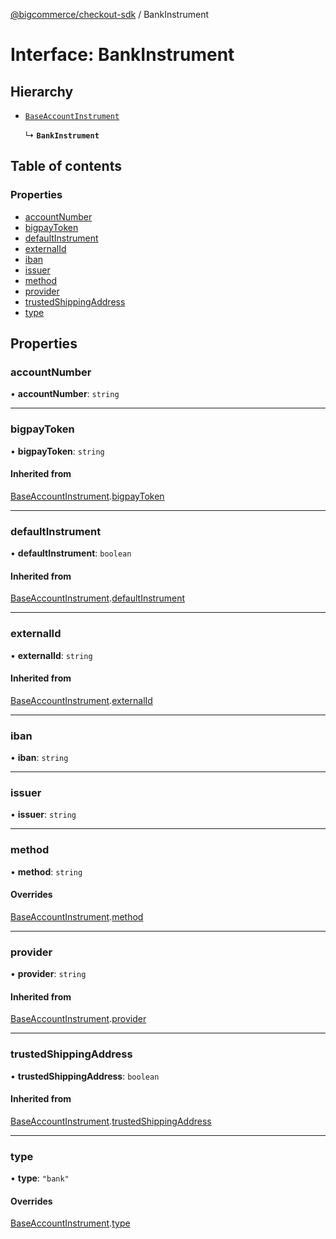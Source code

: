 [@bigcommerce/checkout-sdk](../README.md) / BankInstrument

# Interface: BankInstrument

## Hierarchy

- [`BaseAccountInstrument`](BaseAccountInstrument.md)

  ↳ **`BankInstrument`**

## Table of contents

### Properties

- [accountNumber](BankInstrument.md#accountnumber)
- [bigpayToken](BankInstrument.md#bigpaytoken)
- [defaultInstrument](BankInstrument.md#defaultinstrument)
- [externalId](BankInstrument.md#externalid)
- [iban](BankInstrument.md#iban)
- [issuer](BankInstrument.md#issuer)
- [method](BankInstrument.md#method)
- [provider](BankInstrument.md#provider)
- [trustedShippingAddress](BankInstrument.md#trustedshippingaddress)
- [type](BankInstrument.md#type)

## Properties

### accountNumber

• **accountNumber**: `string`

___

### bigpayToken

• **bigpayToken**: `string`

#### Inherited from

[BaseAccountInstrument](BaseAccountInstrument.md).[bigpayToken](BaseAccountInstrument.md#bigpaytoken)

___

### defaultInstrument

• **defaultInstrument**: `boolean`

#### Inherited from

[BaseAccountInstrument](BaseAccountInstrument.md).[defaultInstrument](BaseAccountInstrument.md#defaultinstrument)

___

### externalId

• **externalId**: `string`

#### Inherited from

[BaseAccountInstrument](BaseAccountInstrument.md).[externalId](BaseAccountInstrument.md#externalid)

___

### iban

• **iban**: `string`

___

### issuer

• **issuer**: `string`

___

### method

• **method**: `string`

#### Overrides

[BaseAccountInstrument](BaseAccountInstrument.md).[method](BaseAccountInstrument.md#method)

___

### provider

• **provider**: `string`

#### Inherited from

[BaseAccountInstrument](BaseAccountInstrument.md).[provider](BaseAccountInstrument.md#provider)

___

### trustedShippingAddress

• **trustedShippingAddress**: `boolean`

#### Inherited from

[BaseAccountInstrument](BaseAccountInstrument.md).[trustedShippingAddress](BaseAccountInstrument.md#trustedshippingaddress)

___

### type

• **type**: ``"bank"``

#### Overrides

[BaseAccountInstrument](BaseAccountInstrument.md).[type](BaseAccountInstrument.md#type)
